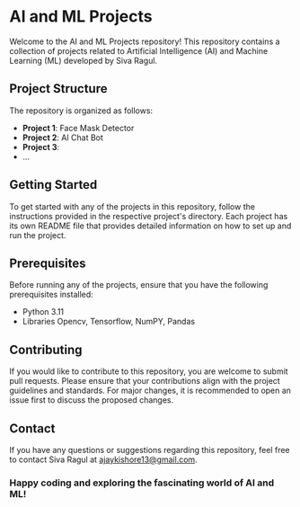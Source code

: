 # AI and ML Projects

Welcome to the AI and ML Projects repository! This repository contains a collection of projects related to Artificial Intelligence (AI) and Machine Learning (ML) developed by Siva Ragul.

## Project Structure

The repository is organized as follows:

- **Project 1**: Face Mask Detector
- **Project 2**: AI Chat Bot
- **Project 3**: 
- ...

## Getting Started

To get started with any of the projects in this repository, follow the instructions provided in the respective project's directory. Each project has its own README file that provides detailed information on how to set up and run the project.

## Prerequisites

Before running any of the projects, ensure that you have the following prerequisites installed:

- Python 3.11
- Libraries Opencv, Tensorflow, NumPY, Pandas

## Contributing

If you would like to contribute to this repository, you are welcome to submit pull requests. Please ensure that your contributions align with the project guidelines and standards. For major changes, it is recommended to open an issue first to discuss the proposed changes.

## Contact

If you have any questions or suggestions regarding this repository, feel free to contact Siva Ragul at ajaykishore13@gmail.com.

### Happy coding and exploring the fascinating world of AI and ML!
